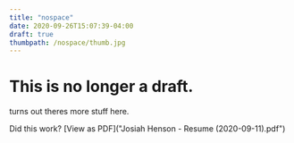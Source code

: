 ```yaml
---
title: "nospace"
date: 2020-09-26T15:07:39-04:00
draft: true
thumbpath: /nospace/thumb.jpg
---
```


# This is no longer a draft.

<!--more-->
turns out theres more stuff here.

Did this work?
[View as PDF]("Josiah Henson - Resume (2020-09-11).pdf")
